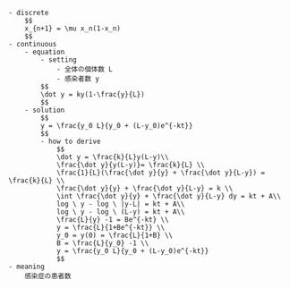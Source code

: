 
    - discrete
        $$
        x_{n+1} = \mu x_n(1-x_n)
        $$
    - continuous
        - equation
            - setting
                - 全体の個体数 L
                - 感染者数 y
            $$
            \dot y = ky(1-\frac{y}{L})
            $$
        - solution
            $$
            y = \frac{y_0 L}{y_0 + (L-y_0)e^{-kt}}
            $$
            - how to derive
                $$
                \dot y = \frac{k}{L}y(L-y)\\
                \frac{\dot y}{y(L-y)}= \frac{k}{L} \\
                \frac{1}{L}(\frac{\dot y}{y} + \frac{\dot y}{L-y}) = \frac{k}{L} \\
                \frac{\dot y}{y} + \frac{\dot y}{L-y} = k \\
                \int \frac{\dot y}{y} + \frac{\dot y}{L-y} dy = kt + A\\
                log \ y - log \ |y-L| = kt + A\\
                log \ y - log \ (L-y) = kt + A\\
                \frac{L}{y} -1 = Be^{-kt} \\
                y = \frac{L}{1+Be^{-kt}} \\
                y_0 = y(0) = \frac{L}{1+B} \\
                B = \frac{L}{y_0} -1 \\
                y = \frac{y_0 L}{y_0 + (L-y_0)e^{-kt}}
                $$
    - meaning
        感染症の患者数